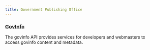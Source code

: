```yaml
---
title: Government Publishing Office
---
```


### [GovInfo](https://api.govinfo.gov)

The govinfo API provides services for developers and webmasters to access govinfo content and metadata.

